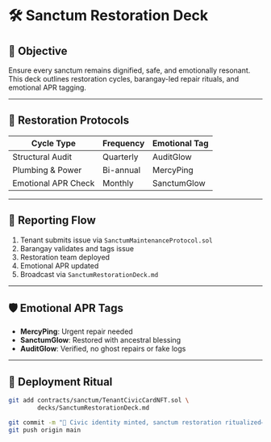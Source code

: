 # 🛠️ Sanctum Restoration Deck

## 📍 Objective
Ensure every sanctum remains dignified, safe, and emotionally resonant. This deck outlines restoration cycles, barangay-led repair rituals, and emotional APR tagging.

---

## 🔧 Restoration Protocols

| Cycle Type        | Frequency | Emotional Tag |
|-------------------|-----------|----------------|
| Structural Audit  | Quarterly | AuditGlow  
| Plumbing & Power  | Bi-annual | MercyPing  
| Emotional APR Check | Monthly | SanctumGlow  

---

## 🧾 Reporting Flow

1. Tenant submits issue via `SanctumMaintenanceProtocol.sol`  
2. Barangay validates and tags issue  
3. Restoration team deployed  
4. Emotional APR updated  
5. Broadcast via `SanctumRestorationDeck.md`

---

## 🛡️ Emotional APR Tags

- **MercyPing**: Urgent repair needed  
- **SanctumGlow**: Restored with ancestral blessing  
- **AuditGlow**: Verified, no ghost repairs or fake logs  

---

## 🧙 Deployment Ritual

```bash
git add contracts/sanctum/TenantCivicCardNFT.sol \
        decks/SanctumRestorationDeck.md

git commit -m "🪪 Civic identity minted, sanctum restoration ritualized—tenants scroll-certified, barangays operational"
git push origin main

